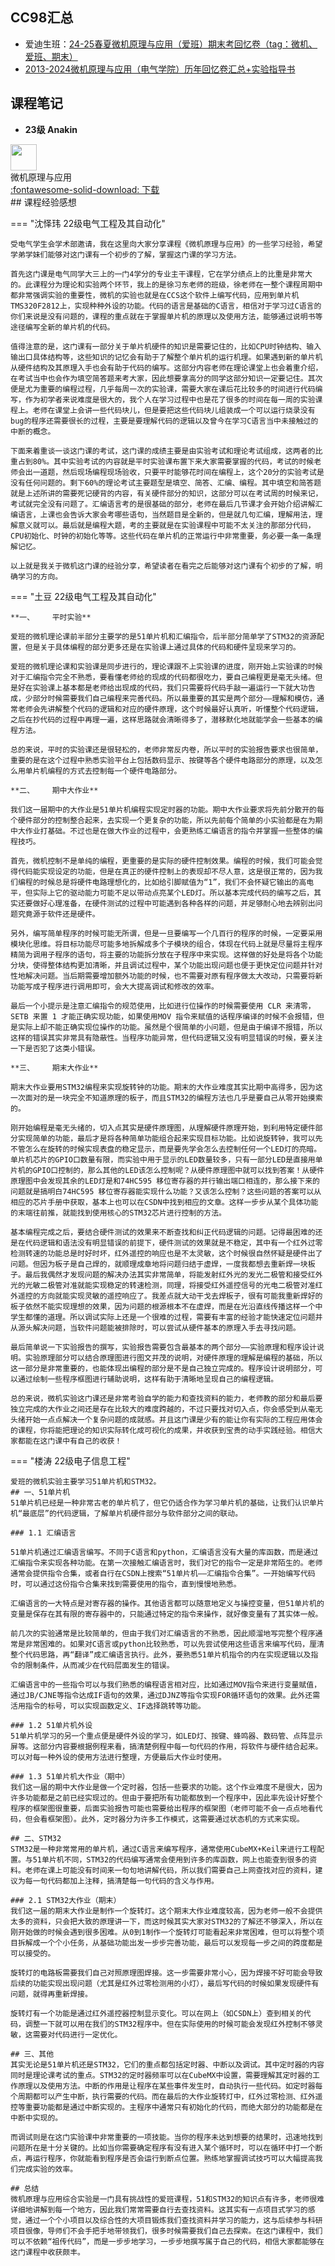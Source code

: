 ## CC98汇总

* 爱迪生班：[24-25春夏微机原理与应用（爱班）期末考回忆卷（tag：微机、爱班、期末）](https://www.cc98.org/topic/6221926)
* [2013-2024微机原理与应用（电气学院）历年回忆卷汇总+实验指导书](https://www.cc98.org/topic/6092371/)

## 课程笔记

* **23级 Anakin** 


<div class="card file-block" markdown="1">
<div class="file-icon"><img src="/assets/images/zip.svg" style="height: 3em;"></div>
<div class="file-body">
<div class="file-title">微机原理与应用</div>
<div class="file-meta"></div>
</div>
<a class="down-button" target="_blank" href="http://file.eestudy-place.com/files/files/专业必修课/微机原理与应用/分享.7z" markdown="1">:fontawesome-solid-download: 下载</a>
</div>
## 课程经验感想

=== "沈怿玮 22级电气工程及其自动化"

    受电气学生会学术部邀请，我在这里向大家分享课程《微机原理与应用》的一些学习经验，希望学弟学妹们能够对这门课有一个初步的了解，掌握这门课的学习方法。

    首先这门课是电气同学大三上的一门4学分的专业主干课程，它在学分绩点上的比重是非常大的。此课程分为理论和实验两个环节，我上的是徐习东老师的班级，徐老师在一整个课程周期中都非常强调实验的重要性，微机的实验也就是在CCS这个软件上编写代码，应用到单片机TMS320F2812上，实现种种外设的功能。代码的语言是基础的C语言，相信对于学习过C语言的你们来说是没有问题的，课程的重点就在于掌握单片机的原理以及使用方法，能够通过说明书等途径编写全新的单片机的代码。
    
    值得注意的是，这门课有一部分关于单片机硬件的知识是需要记住的，比如CPU时钟结构、输入输出口具体结构等，这些知识的记忆会有助于了解整个单片机的运行机理。如果遇到新的单片机从硬件结构及其原理入手也会有助于代码的编写。这部分内容老师在理论课堂上也会着重介绍，在考试当中也会作为填空简答题来考大家，因此想要拿高分的同学这部分知识一定要记住。其次便是尤为重要的编程过程，几乎每周一次的实验课，需要大家在课后花比较多的时间进行代码编写，作为初学者来说难度是很大的，我个人在学习过程中也是花了很多的时间在每一周的实验课程上。老师在课堂上会讲一些代码块儿，但是要把这些代码块儿组装成一个可以运行烧录没有bug的程序还需要很长的过程，主要是要理解代码的逻辑以及曾今在学习C语言当中未接触过的中断的概念。
    
    下面来着重谈一谈这门课的考试，这门课的成绩主要是由实验考试和理论考试组成，这两者的比重占到80%。其中实验考试的内容就是平时实验课布置下来大家需要掌握的代码，考试的时候老师会出一道题，然后现场编程现场验收，只要平时能够花时间在编程上，这个20分的实验考试是没有任何问题的。剩下60%的理论考试主要题型是填空、简答、汇编、编程。其中填空和简答题就是上述所讲的需要死记硬背的内容，有关硬件部分的知识，这部分可以在考试周的时候来记，考试就完全没有问题了。汇编语言考的是很基础的部分，老师在最后几节课才会开始介绍讲解汇编语言，上课也会告诉大家会考哪些语句，当然题目是全新的，但是就几句汇编，理解用法，理解意义就可以。最后就是编程大题，考的主要就是在实验课程中可能不太关注的那部分代码，CPU初始化、时钟的初始化等等。这些代码在单片机的正常运行中非常重要，务必要一条一条理解记忆。
    
    以上就是我关于微机这门课的经验分享，希望读者在看完之后能够对这门课有个初步的了解，明确学习的方向。

=== "土豆 22级电气工程及其自动化"

    **一、	平时实验**
    
    爱班的微机理论课前半部分主要学的是51单片机和汇编指令，后半部分简单学了STM32的资源配置，但是关于具体编程的部分更多还是在实验课上通过具体的代码和硬件呈现来学习的。
    
    爱班的微机理论课和实验课是同步进行的，理论课跟不上实验课的进度，刚开始上实验课的时候对于汇编指令完全不熟悉，要看懂老师给的现成的代码都很吃力，要自己编程更是毫无头绪。但是好在实验课上基本都是老师给出现成的代码，我们只需要将代码手敲一遍运行一下就大功告成，少部分时候需要我们自己编程来完善代码。所以最重要的其实是两个部分——理解和模仿，通常老师会先讲解整个代码的逻辑和对应的硬件原理，这个时候最好认真听，听懂整个代码逻辑，之后在抄代码的过程中再理一遍，这样思路就会清晰得多了，潜移默化地就能学会一些基本的编程方法。
    
    总的来说，平时的实验课还是很轻松的，老师非常反内卷，所以平时的实验报告要求也很简单，重要的是在这个过程中熟悉实验平台上包括数码显示、按键等各个硬件电路部分的原理，以及怎么用单片机编程的方式去控制每一个硬件电路部分。
    
    **二、	期中大作业**
    
    我们这一届期中的大作业是51单片机编程实现定时器的功能。期中大作业要求将先前分散开的每个硬件部分的控制整合起来，去实现一个更复杂的功能，所以先前每个简单的小实验都是在为期中大作业打基础。不过也是在做大作业的过程中，会更熟练汇编语言的指令并掌握一些整体的编程技巧。
    
    首先，微机控制不是单纯的编程，更重要的是实际的硬件控制效果。编程的时候，我们可能会觉得代码能实现设定的功能，但是在真正的硬件控制上的表现却不尽人意，这是很正常的，因为我们编程的时候总是将硬件电路理想化的，比如给引脚赋值为“1”，我们不会怀疑它输出的高电平，但实际上它的驱动能力可能不足以带动点亮某个LED灯。所以基本完成代码的编写之后，其实还要做好心理准备，在硬件测试的过程中可能遇到各种各样的问题，并足够耐心地去辨别出问题究竟源于软件还是硬件。
    
    另外，编写简单程序的时候可能无所谓，但是一旦要编写一个几百行的程序的时候，一定要采用模块化思维。将目标功能尽可能多地拆解成多个子模块的组合，体现在代码上就是尽量将主程序精简为调用子程序的语句，将主要的功能拆分放在子程序中来实现。这样做的好处是将各个功能分块，使得整体结构更加清晰，并且调试过程中，某个功能出现问题也便于更快定位问题并针对性地解决问题。当后期需要增加额外功能的时候，也不需要对原有程序做太大改动，只需要将新功能写成子程序进行调用即可，会大大提高调试和修改的效率。
    
    最后一个小提示是注意汇编指令的规范使用，比如进行位操作的时候需要使用 CLR 来清零，SETB 来置 1 才能正确实现功能，如果使用MOV 指令来赋值的话程序编译的时候不会报错，但是实际上却不能正确实现位操作的功能。虽然是个很简单的小问题，但是由于编译不报错，所以这样的错误其实非常具有隐蔽性。当程序功能异常，但代码逻辑又没有明显错误的时候，要关注一下是否犯了这类小错误。
    
    **三、	期末大作业**
    
    期末大作业要用STM32编程来实现旋转钟的功能。期末的大作业难度其实比期中高得多，因为这一次面对的是一块完全不知道原理的板子，而且STM32的编程方法也几乎是要自己从零开始摸索的。
    
    刚开始编程是毫无头绪的，切入点其实是硬件原理图，从理解硬件原理开始，到利用特定硬件部分实现简单的功能，最后才是将各种简单功能组合起来实现目标功能。比如说旋转钟，我可以先不管怎么在旋转的时候实现表盘的稳定显示，而是要先学会怎么去控制任何一个LED灯的亮暗。单片机芯片的GPIO口数量有限，而实验中用于显示的LED数量较多，只有一部分LED是直接用单片机的GPIO口控制的，那么其他的LED该怎么控制呢？从硬件原理图中就可以找到答案！从硬件原理图中会发现其余的LED灯是和74HC595 移位寄存器的并行输出端口相连的，那么接下来的问题就是搞明白74HC595 移位寄存器能实现什么功能？又该怎么控制？这些问题的答案可以从相应的芯片手册中获取，基本上也可以在CSDN中找到相应的文章。这样一步步从某个具体功能的末端往前推，就能找到使用核心的STM32芯片进行控制的方法。
    
    基本编程完成之后，要结合硬件测试的效果来不断查找和纠正代码逻辑的问题。记得最困难的还是在代码逻辑和语法没有明显错误的前提下，硬件测试的效果就是不稳定，其中有一个红外过零检测转速的功能总是时好时坏，红外遥控的响应也是不太灵敏，这个时候很自然怀疑是硬件出了问题。但因为板子是自己焊的，就顺理成章地将问题归结于虚焊，一度我都想去重新焊一块板子。最后我偶然才发现问题的解决办法其实非常简单，将能发射红外光的发光二极管和接受红外光的光敏二极管对准就能实现稳定的转速检测，同理，将接受红外遥控信号的光电二极管对准红外遥控的方向就能实现灵敏的遥控响应了。我差点就大动干戈去焊板子，很有可能我重新焊好的板子依然不能实现理想的效果，因为问题的根源根本不在虚焊，而是在光沿直线传播这样一个中学生都懂的道理。所以调试实际上还是一个很难的过程，需要有丰富的经验才能快速定位问题并从源头解决问题，当软件问题能被排除时，可以尝试从硬件基本的原理入手去寻找问题。
    
    最后简单说一下实验报告的撰写，实验报告需要包含最基本的两个部分——实验原理和程序设计说明。实验原理部分可以结合原理图进行图文并茂的说明，对硬件原理的理解是编程的基础，所以这一部分是非常重要的，也能体现出编程的部分是不是自己独立完成的。程序设计说明部分，可以通过绘制一些程序框图进行辅助说明，这样有助于清晰地呈现自己的编程逻辑。

    总的来说，微机实验这门课还是非常考验自学的能力和查找资料的能力，老师教的部分和最后要独立完成的大作业之间还是存在比较大的难度跨越的，不过只要找对切入点，你会感受到从毫无头绪开始一点点解决一个复杂问题的成就感。并且这门课是少有的能让你有实际的工程应用体会的课程，你将能把理论的知识实际转化成可视化的成果，并收获到宝贵的动手实践经验。相信大家都能在这门课中有自己的收获！

=== "楼涛 22级电子信息工程"

    爱班的微机实验主要学习51单片机和STM32。
    ## 一、51单片机
    51单片机已经是一种非常古老的单片机了，但它仍适合作为学习单片机的基础，让我们认识单片机“最底层”的代码逻辑，了解单片机硬件部分与软件部分之间的联动。

    ### 1.1 汇编语言

    51单片机通过汇编语言编写。不同于C语言和python，汇编语言没有大量的库函数，而是通过汇编指令来实现各种功能。在第一次接触汇编语言时，我们对它的指令一定是非常陌生的。老师通常会提供指令合集，或者自行在CSDN上搜索“51单片机——汇编指令合集”。一开始编写代码时，可以通过这份指令合集来找到需要使用的指令，直到慢慢地熟悉。

    汇编语言的一大特点是对寄存器的操作。其他语言都可以随意地定义与操控变量，但51单片机的变量是保存在其有限的寄存器中的，只能通过特定的指令来操作，就好像变量有了其实体一般。

    前几次的实验通常是比较简单的，但由于我们对汇编语言的不熟悉，因此顺溜地写完整个程序通常是非常困难的。如果对C语言或python比较熟悉，可以先尝试使用这些语言来编写代码，厘清整个代码思路，再“翻译”成汇编语言执行。此外，要熟悉51单片机指令的内在实现逻辑以及指令的限制条件，从而减少在代码层面发生的错误。

    汇编语言中的一些指令可以与我们熟悉的编程语言相对应，比如通过MOV指令来进行变量赋值，通过JB/CJNE等指令达成IF语句的效果，通过DJNZ等指令实现FOR循环语句的效果。此外还需活用指令的标号，可以实现函数定义、IF选择跳转等功能。

    ### 1.2 51单片机外设
    51单片机学习的另一个重点便是硬件外设的学习，如LED灯、按键、蜂鸣器、数码管、点阵显示屏等。这部分内容要根据例程来看，搞清楚例程中每一句代码的作用，将软件与硬件结合起来。可以对每一种外设的使用方法进行整理，方便最后大作业时使用。

    ### 1.3 51单片机大作业（期中）
    我们这一届的期中大作业是做一个定时器，包括一些要求的功能。这个作业难度不是很大，因为许多功能都是之前已经实现过的。但由于要把所有功能都放到一个程序中，因此率先设计好整个程序的框架图很重要，后面实验报告可能也需要给出程序的框架图（老师可能不会一点点地看代码，但会看框架图）。此外，定时器分为许多工作模式，这需要通过状态机的方式来实现。

    ## 二、STM32
    STM32是一种非常常用的单片机，通过C语言来编写程序，通常使用CubeMX+Keil来进行工程配置。与51单片机不同，STM32的代码编写通常会使用到许多的库函数，网上也能查到很多的资料。老师在课上可能没有时间来一句句地讲解代码，所以我们需要自己上网查找对应的资料，建议为每一句代码都加上注释，搞清楚每一句代码的含义与作用。

    ### 2.1 STM32大作业（期末）
    我们这一届的期末大作业是制作一个旋转灯。这个期末大作业难度较高，因为老师一般不会提供太多的资料，只会把大致的原理讲一下，而这时候其实大家对STM32的了解还不够深入，所以在刚开始做的时候会遇到很多困难。从0到1制作一个旋转灯可能看起来非常困难，但可以将整个项目拆解成一个个小任务，从基础功能出发一步步完善功能，最后可以发现每一步之间的跨度都是可以接受的。

    旋转灯的电路板需要我们自己对照原理图焊接。这一步需要非常小心，因为焊接不好可能会导致后续的功能实现出现问题（尤其是红外过零检测用的小灯），最后写代码的时候如果发现硬件有问题，就得再重新焊接。

    旋转灯有一个功能是通过红外遥控器控制显示变化。可以在网上（如CSDN上）查到相关的代码，调整一下就可以用在我们的STM32程序中。但在实际使用的时候可能会发现红外控制不够灵敏，这需要对代码进行一定优化。

    ## 三、其他
    其实无论是51单片机还是STM32，它们的重点都包括定时器、中断以及调试。其中定时器的内容同时是理论课考试的重点。STM32的定时器频率可以在CubeMX中设置，需要理解其定时器的工作原理以及使用方法。中断的作用是让程序在某些事件发生时，自动执行一些代码。如定时器每个周期都可以产生中断，执行需要的代码。而在最后的大作业旋转灯中，红外过零检测、红外遥控等重要功能都是通过中断实现的。主程序中通常只有初始化的代码，而绝大部分的功能都是在中断中实现的。

    而调试则是在这门实验课中非常重要的一项技能。当你的程序未达到想要的结果时，迅速地找到问题所在是十分关键的。比如当你需要确定程序有没有进入某个循环时，可以在循环中打一个断点，再运行程序，你就能看到程序是否会运行到断点位置。熟练地掌握调试技巧可以大幅提高我们完成实验的效率。

    ## 总结
    微机原理与应用综合实验是一门具有挑战性的爱班课程，51和STM32的知识点有许多，老师很难详细地讲解到每一个地方，因此我们常常需要自行去查找资料。这其实有一点项目式学习的感觉，通过一个个小项目以及综合性的大项目锻炼我们查找资料并学习的能力，这与后续参与科研项目很像，导师们不会手把手地带领我们，很多时候需要我们自己去探索。在这门课程中，我们可以不依赖“祖传代码”，而是一步步地学习，一步步地撰写属于自己的代码，相信大家都能够在这门课程中收获颇丰。







